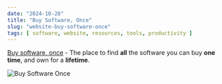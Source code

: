 ```yaml
---
date: "2024-10-28"
title: "Buy Software, Once"
slug: "website-buy-software-once"
tags: [ software, website, resources, tools, productivity ]
---
```




[Buy software, once][1] - The place to find **all** the software you can buy **one time**, and own for a **lifetime**.

![Buy Software Once][2]



  [1]: https://buyoncesoftware.com/
  [2]: /saves/2024/10/images/buy-once-software.png
